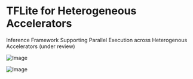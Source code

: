 # TFLite for Heterogeneous Accelerators

Inference Framework Supporting Parallel Execution across Heterogenous Accelerators (under review)

![Image](https://github.com/user-attachments/assets/e2a016ff-ca6d-4432-a7ed-ea82299dde28)

![Image](https://github.com/user-attachments/assets/a68c18e9-c61e-4794-9a3b-6ddd082f72a6)
